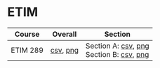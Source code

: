 # ETIM

| Course | Overall | Section |
| ------ | ------- | ------- |
| ETIM 289 | [csv](https://github.com/UCSD-Historical-Enrollment-Data/2024Winter/blob/main/overall/ETIM%20289.csv), [png](https://raw.githubusercontent.com/UCSD-Historical-Enrollment-Data/2024Winter/main/plot_overall/ETIM%20289.png) | Section A: [csv](https://github.com/UCSD-Historical-Enrollment-Data/2024Winter/blob/main/section/ETIM%20289_A.csv), [png](https://raw.githubusercontent.com/UCSD-Historical-Enrollment-Data/2024Winter/main/plot_section/ETIM%20289_A.png)<br>Section B: [csv](https://github.com/UCSD-Historical-Enrollment-Data/2024Winter/blob/main/section/ETIM%20289_B.csv), [png](https://raw.githubusercontent.com/UCSD-Historical-Enrollment-Data/2024Winter/main/plot_section/ETIM%20289_B.png) |
